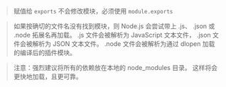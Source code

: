 > 赋值给 `exports` 不会修改模块，必须使用 `module.exports`

> 如果按确切的文件名没有找到模块，则 Node.js 会尝试带上 .js、 .json 或 .node 拓展名再加载。
.js 文件会被解析为 JavaScript 文本文件， .json 文件会被解析为 JSON 文本文件。 .node 文件会被解析为通过 dlopen 加载的编译后的插件模块。

> 注意：强烈建议将所有的依赖放在本地的 node_modules 目录。 这样将会更快地加载，且更可靠。